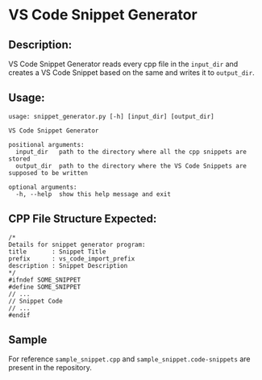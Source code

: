 # VS Code Snippet Generator
## Description:
VS Code Snippet Generator reads every cpp file in the ```input_dir``` and creates a VS Code Snippet based on the same and writes it to ```output_dir```.

## Usage:
```
usage: snippet_generator.py [-h] [input_dir] [output_dir]

VS Code Snippet Generator

positional arguments:
  input_dir   path to the directory where all the cpp snippets are stored
  output_dir  path to the directory where the VS Code Snippets are supposed to be written

optional arguments:
  -h, --help  show this help message and exit
```
  

## CPP File Structure Expected:
```
/*
Details for snippet generator program:
title       : Snippet Title
prefix      : vs_code_import_prefix
description : Snippet Description
*/
#ifndef SOME_SNIPPET
#define SOME_SNIPPET
// ...
// Snippet Code
// ...
#endif
```

## Sample
For reference ```sample_snippet.cpp``` and ```sample_snippet.code-snippets``` are present in the repository.  